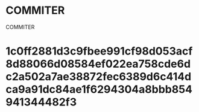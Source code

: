 # COMMITER
COMMITER






# 1c0ff2881d3c9fbee991cf98d053acf8d88066d08584ef022ea758cde6dc2a502a7ae38872fec6389d6c414dca9a91dc84ae1f6294304a8bbb854941344482f3
